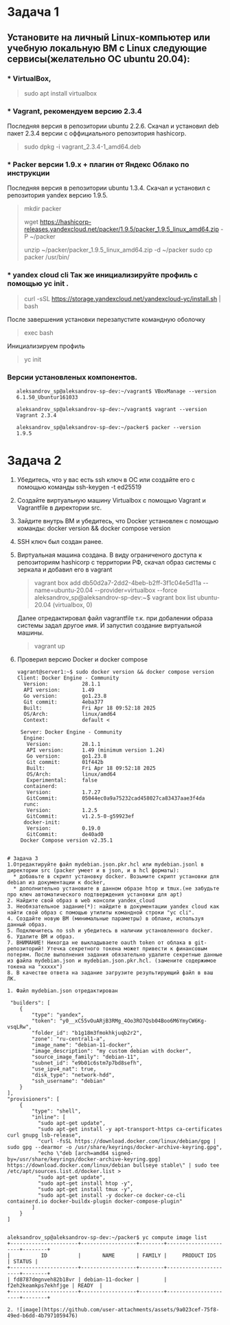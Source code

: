 #  Задача 1
## Установите на личный Linux-компьютер или учебную локальную ВМ с Linux следующие сервисы(желательно ОС ubuntu 20.04):

### * VirtualBox,
  > sudo apt install virtualbox
  
### * Vagrant, рекомендуем версию 2.3.4
Последняя версия в репозитории ubuntu 2.2.6. Скачал и установил deb пакет 2.3.4 версии с оффициального репозитория hashicorp.
  > sudo dpkg -i vagrant_2.3.4-1_amd64.deb
  
### * Packer версии 1.9.х + плагин от Яндекс Облако по инструкции
Последняя версия в репозитории ubuntu 1.3.4. Скачал и установил c репозитория yandex версию 1.9.5.
  > mkdir packer
> 
  > wget https://hashicorp-releases.yandexcloud.net/packer/1.9.5/packer_1.9.5_linux_amd64.zip -P ~/packer
> 
  > unzip ~/packer/packer_1.9.5_linux_amd64.zip -d ~/packer
> sudo cp packer /usr/bin/

### * уandex cloud cli Так же инициализируйте профиль с помощью yc init .
  > curl -sSL https://storage.yandexcloud.net/yandexcloud-yc/install.sh | bash
  
  После завершения установки перезапустите командную оболочку
  > exec bash

  Инициализируем профиль
  > yc init

### Версии установленых компонентов.
```
   aleksandrov_sp@aleksandrov-sp-dev:~/vagrant$ VBoxManage --version
   6.1.50_Ubuntur161033

   aleksandrov_sp@aleksandrov-sp-dev:~/vagrant$ vagrant --version
   Vagrant 2.3.4

   aleksandrov_sp@aleksandrov-sp-dev:~/packer$ packer --version
   1.9.5
```

# Задача 2
1. Убедитесь, что у вас есть ssh ключ в ОС или создайте его с помощью команды ssh-keygen -t ed25519
2. Создайте виртуальную машину Virtualbox с помощью Vagrant и Vagrantfile в директории src.
3. Зайдите внутрь ВМ и убедитесь, что Docker установлен с помощью команды:
docker version && docker compose version

1. SSH ключ был создан ранее.
2. Виртуальная машина создана. В виду ограниченого доступа к репозиториям hashicorp с территории РФ, скачал образ системы с зеркала и добавил его в vagrant
    > vagrant box add db50d2a7-2dd2-4beb-b2ff-3f1c04e5d11a --name=ubuntu-20.04 --provider=virtualbox --force
    > aleksandrov_sp@aleksandrov-sp-dev:~$ vagrant box list
      ubuntu-20.04 (virtualbox, 0)

   Далее отредактировал файл vagrantfile т.к. при добалении образа системы задал другое имя. И запустил создание виртуальной машины.
    > vagrant up

3. Проверил версию Docker и docker compose
   ```
   vagrant@server1:~$ sudo docker version && docker compose version
   Client: Docker Engine - Community
     Version:           28.1.1
     API version:       1.49
     Go version:        go1.23.8
     Git commit:        4eba377
     Built:             Fri Apr 18 09:52:18 2025
     OS/Arch:           linux/amd64
     Context:           default <

    Server: Docker Engine - Community
     Engine:
      Version:          28.1.1
      API version:      1.49 (minimum version 1.24)
      Go version:       go1.23.8
      Git commit:       01f442b
      Built:            Fri Apr 18 09:52:18 2025
      OS/Arch:          linux/amd64
      Experimental:     false
     containerd:
      Version:          1.7.27
      GitCommit:        05044ec0a9a75232cad458027ca83437aae3f4da
     runc:
      Version:          1.2.5
      GitCommit:        v1.2.5-0-g59923ef
     docker-init:
      Version:          0.19.0
      GitCommit:        de40ad0
    Docker Compose version v2.35.1
```

# Задача 3
1.Отредактируйте файл mydebian.json.pkr.hcl или mydebian.jsonl в директории src (packer умеет и в json, и в hcl форматы):
  * добавьте в скрипт установку docker. Возьмите скрипт установки для debian из документации к docker,
  * дополнительно установите в данном образе htop и tmux.(не забудьте про ключ автоматического подтверждения установки для apt)
2. Найдите свой образ в web консоли yandex_cloud
3. Необязательное задание(*): найдите в документации yandex cloud как найти свой образ с помощью утилиты командной строки "yc cli".
4. Создайте новую ВМ (минимальные параметры) в облаке, используя данный образ.
5. Подключитесь по ssh и убедитесь в наличии установленного docker.
6. Удалите ВМ и образ.
7. ВНИМАНИЕ! Никогда не выкладываете oauth token от облака в git-репозиторий! Утечка секретного токена может привести к финансовым потерям. После выполнения задания обязательно удалите секретные данные из файла mydebian.json и mydebian.json.pkr.hcl. (замените содержимое токена на "ххххх")
8. В качестве ответа на задание загрузите результирующий файл в ваш ЛК.

1. Файл mydebian.json отредактирован
```
     "builders": [
        {
            "type": "yandex",
            "token": "y0__xC55vOuARjB3RMg_4Oo3RO7Qsb04Boo6M6YmyCW6Kg-vsqLRw",
            "folder_id": "b1g18m3fmokhkjuqb2r2",
            "zone": "ru-central1-a",
            "image_name": "debian-11-docker",
            "image_description": "my custom debian with docker",
            "source_image_family": "debian-11",
            "subnet_id": "e9b01c6stm7p7bd8sefh",
            "use_ipv4_nat": true,
            "disk_type": "network-hdd",
            "ssh_username": "debian"
        }
    ],
    "provisioners": [
        {
            "type": "shell",
            "inline": [
              "sudo apt-get update",
              "sudo apt-get install -y apt-transport-https ca-certificates curl gnupg lsb-release",
              "curl -fsSL https://download.docker.com/linux/debian/gpg | sudo gpg --dearmor -o /usr/share/keyrings/docker-archive-keyring.gpg",
              "echo \"deb [arch=amd64 signed-by=/usr/share/keyrings/docker-archive-keyring.gpg] https://download.docker.com/linux/debian bullseye stable\" | sudo tee /etc/apt/sources.list.d/docker.list >
              "sudo apt-get update",
              "sudo apt-get install htop -y",
              "sudo apt-get install tmux -y",
              "sudo apt-get install -y docker-ce docker-ce-cli containerd.io docker-buildx-plugin docker-compose-plugin"
            ]
        }
    ]
```

aleksandrov_sp@aleksandrov-sp-dev:~/packer$ yc compute image list
+----------------------+------------------+--------+----------------------+--------+
|          ID          |       NAME       | FAMILY |     PRODUCT IDS      | STATUS |
+----------------------+------------------+--------+----------------------+--------+
| fd8787dmgnveh82b18vr | debian-11-docker |        | f2eh2keamkps7ekhfjge | READY  |
+----------------------+------------------+--------+----------------------+--------+

2. ![image](https://github.com/user-attachments/assets/9a023cef-75f8-49ed-b6dd-4b7971059476)





